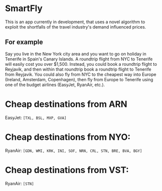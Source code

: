 # SmartFly
This is an app currently in development, that uses a novel algorithm to exploit the shortfalls of the travel industry's demand influenced prices.

## For example
Say you live in the New York city area and you want to go on holiday in Tenerife in Spain's Canary Islands. A roundtrip flight from NYC to Tenerife will easily cost you over $1,500. Instead, you could book a roundtrip flight to Reyjavik, and then within that roundtrip book a roundtrip flight to Tenerife from Reyjavik. You could also fly from NYC to the cheapest way into Europe (Ireland, Amsterdam, Copenhagen), then fly from Europe to Tenerife using one of the budget airlines (EasyJet, RyanAir, etc.).

# Cheap destinations from ARN
EasyJet: `[TXL, BSL, MXP, GVA]`

# Cheap destinations from NYO:
RyanAir: `[GDN, WMI, KRK, INI, SOF, NRN, CRL, STN, BRE, BVA, BGY]`

# Cheap destinations from VST:
RyanAir: `[STN]`

